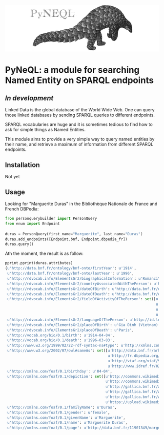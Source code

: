 ![PyNeQL](https://github.com/Valerie-Hanoka/PyNeQL/blob/master/illustration.png)


PyNeQL: a module for searching Named Entity on SPARQL endpoints
===========================================================

*In development*
---------------


Linked Data is the global database of the World Wide Web.
One can query those linked databases by sending SPARQL queries to different endpoints.

SPARQL vocabularies are huge and it is sometimes tedious to find how to ask for simple
things as Named Entities.

This module aims to provide a very simple way to query named entities by their name, and retrieve
a maximum of information from different SPARQL endpoints.

Installation
-----------

Not yet


Usage
-----

Looking for "Marguerite Duras" in the Bibliothèque Nationale de France and French DBPedia:

```python
from personquerybuilder import PersonQuery
from enum import Endpoint

duras = PersonQuery(first_name="Marguerite", last_name="Duras")
duras.add_endpoints([Endpoint.bnf, Endpoint.dbpedia_fr])
duras.query()
```


Ath the moment, the result is as follow:

```python
pprint.pprint(duras.attributes)
{u'http://data.bnf.fr/ontology/bnf-onto/firstYear': u'1914',
 u'http://data.bnf.fr/ontology/bnf-onto/lastYear': u'1996',
 u'http://rdvocab.info/ElementsGr2/biographicalInformation': u'Romanci\xe8re, cin\xe9aste et dramaturge. - Pseudonyme de Marguerite Donnadieu',
 u'http://rdvocab.info/ElementsGr2/countryAssociatedWithThePerson': u'http://id.loc.gov/vocabulary/countries/fr',
 u'http://rdvocab.info/ElementsGr2/dateOfBirth': u'http://data.bnf.fr/date/1914/',
 u'http://rdvocab.info/ElementsGr2/dateOfDeath': u'http://data.bnf.fr/date/1996/',
 u'http://rdvocab.info/ElementsGr2/fieldOfActivityOfThePerson': set([u'Audiovisuel',
                                                                     u'Litt\xe9ratures',
                                                                     u'http://dewey.info/class/791/',
                                                                     u'http://dewey.info/class/800/']),
 u'http://rdvocab.info/ElementsGr2/languageOfThePerson': u'http://id.loc.gov/vocabulary/iso639-2/fre',
 u'http://rdvocab.info/ElementsGr2/placeOfBirth': u'Gia Dinh (Vietnam)',
 u'http://rdvocab.info/ElementsGr2/placeOfDeath': u'Paris',
 u'http://vocab.org/bio/0.1/birth': u'1914-04-04',
 u'http://vocab.org/bio/0.1/death': u'1996-03-03',
 u'http://www.w3.org/1999/02/22-rdf-syntax-ns#type': u'http://xmlns.com/foaf/0.1/Person',
 u'http://www.w3.org/2002/07/owl#sameAs': set([u'http://data.bnf.fr/ark:/12148/cb119013498#about',
                                               u'http://fr.dbpedia.org/resource/Marguerite_Duras',
                                               u'http://viaf.org/viaf/97785734',
                                               u'http://www.idref.fr/027405168/id']),
 u'http://xmlns.com/foaf/0.1/birthday': u'04-04',
 u'http://xmlns.com/foaf/0.1/depiction': set([u'http://commons.wikimedia.org/wiki/Special:FilePath/Marguerite_Duras_1993.jpg',
                                              u'http://commons.wikimedia.org/wiki/Special:FilePath/Marguerite_Duras_1993.jpg?width=300',
                                              u'http://gallica.bnf.fr/ark:/12148/bpt6k3323544p.thumbnail',
                                              u'http://gallica.bnf.fr/ark:/12148/bpt6k33468995.thumbnail',
                                              u'http://gallica.bnf.fr/ark:/12148/bpt6k48048066.thumbnail',
                                              u'https://upload.wikimedia.org/wikipedia/commons/e/e9/Marguerite_Duras.png']),
 u'http://xmlns.com/foaf/0.1/familyName': u'Duras',
 u'http://xmlns.com/foaf/0.1/gender': u'female',
 u'http://xmlns.com/foaf/0.1/givenName': u'Marguerite',
 u'http://xmlns.com/foaf/0.1/name': u'Marguerite Duras',
 u'http://xmlns.com/foaf/0.1/page': u'http://data.bnf.fr/11901349/marguerite_duras/'}

```
